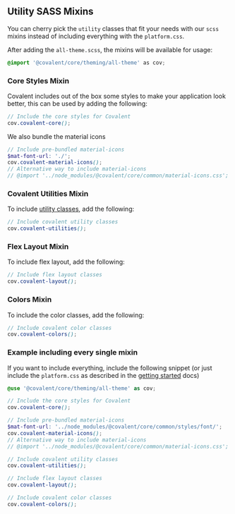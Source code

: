 ## Utility SASS Mixins

You can cherry pick the `utility` classes that fit your needs with our `scss` mixins instead of including everything with the `platform.css`.

After adding the `all-theme.scss`, the mixins will be available for usage:

```scss
@import '@covalent/core/theming/all-theme' as cov;
```

### Core Styles Mixin

Covalent includes out of the box some styles to make your application look better, this can be used by adding the following:

```scss
// Include the core styles for Covalent
cov.covalent-core();
```

We also bundle the material icons

```scss
// Include pre-bundled material-icons
$mat-font-url: './';
cov.covalent-material-icons();
// Alternative way to include material-icons
// @import '../node_modules/@covalent/core/common/material-icons.css';
```

### Covalent Utilities Mixin

To include [utility classes](https://teradata.github.io/covalent/#/utilities/styling), add the following:

```scss
// Include covalent utility classes
cov.covalent-utilities();
```

### Flex Layout Mixin

To include flex layout, add the following:

```scss
// Include flex layout classes
cov.covalent-layout();
```

### Colors Mixin

To include the color classes, add the following:

```scss
// Include covalent color classes
cov.covalent-colors();
```

### Example including every single mixin

If you want to include everything, include the following snippet (or just include the `platform.css` as described in the [getting started](https://teradata.github.io/covalent/#/docs) docs)

```scss
@use '@covalent/core/theming/all-theme' as cov;

// Include the core styles for Covalent
cov.covalent-core();

// Include pre-bundled material-icons
$mat-font-url: '../node_modules/@covalent/core/common/styles/font/';
cov.covalent-material-icons();
// Alternative way to include material-icons
// @import '../node_modules/@covalent/core/common/material-icons.css';

// Include covalent utility classes
cov.covalent-utilities();

// Include flex layout classes
cov.covalent-layout();

// Include covalent color classes
cov.covalent-colors();
```
